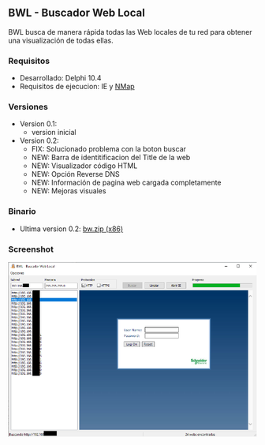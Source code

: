 ## BWL - Buscador Web Local

BWL busca de manera rápida todas las Web locales de tu red para obtener una visualización de todas ellas.

### Requisitos

* Desarrollado: Delphi 10.4
* Requisitos de ejecucion: IE y [NMap](https://nmap.org/download.html)

### Versiones

* Version 0.1:
   * version inicial
* Version 0.2:
   * FIX: Solucionado problema con la boton buscar
   * NEW: Barra de identitificacion del Title de la web
   * NEW: Visualizador código HTML
   * NEW: Opción Reverse DNS
   * NEW: Información de pagina web cargada completamente
   * NEW: Mejoras visuales

### Binario

* Ultima version 0.2: [bw.zip (x86)](https://github.com/amperis/bwl/raw/main/BINARIO/bw.zip)

### Screenshot

![Captura BWL](/images/ejemplo.png)
